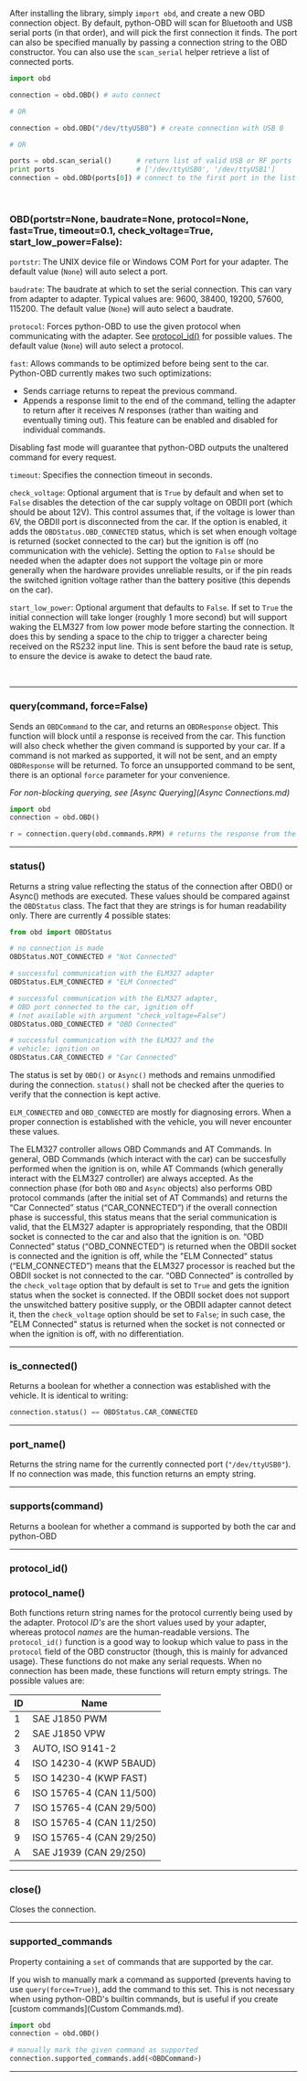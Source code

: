 
After installing the library, simply `import obd`, and create a new OBD connection object. By default, python-OBD will scan for Bluetooth and USB serial ports (in that order), and will pick the first connection it finds. The port can also be specified manually by passing a connection string to the OBD constructor. You can also use the `scan_serial` helper retrieve a list of connected ports.

```python
import obd

connection = obd.OBD() # auto connect

# OR

connection = obd.OBD("/dev/ttyUSB0") # create connection with USB 0

# OR

ports = obd.scan_serial()      # return list of valid USB or RF ports
print ports                    # ['/dev/ttyUSB0', '/dev/ttyUSB1']
connection = obd.OBD(ports[0]) # connect to the first port in the list
```


<br>

### OBD(portstr=None, baudrate=None, protocol=None, fast=True, timeout=0.1, check_voltage=True, start_low_power=False):

`portstr`: The UNIX device file or Windows COM Port for your adapter. The default value (`None`) will auto select a port.

`baudrate`: The baudrate at which to set the serial connection. This can vary from adapter to adapter. Typical values are: 9600, 38400, 19200, 57600, 115200. The default value (`None`) will auto select a baudrate.

`protocol`: Forces python-OBD to use the given protocol when communicating with the adapter. See [protocol_id()](Connections.md/#protocol_id) for possible values. The default value (`None`) will auto select a protocol.

`fast`: Allows commands to be optimized before being sent to the car. Python-OBD currently makes two such optimizations:

- Sends carriage returns to repeat the previous command.
- Appends a response limit to the end of the command, telling the adapter to return after it receives *N* responses (rather than waiting and eventually timing out). This feature can be enabled and disabled for individual commands.

Disabling fast mode will guarantee that python-OBD outputs the unaltered command for every request.

`timeout`: Specifies the connection timeout in seconds.

`check_voltage`: Optional argument that is `True` by default and when set to `False` disables the detection of the car supply voltage on OBDII port (which should be about 12V). This control assumes that, if the voltage is lower than 6V, the OBDII port is disconnected from the car. If the option is enabled, it adds the `OBDStatus.OBD_CONNECTED` status, which is set when enough voltage is returned (socket connected to the car) but the ignition is off (no communication with the vehicle). Setting the option to `False` should be needed when the adapter does not support the voltage pin or more generally when the hardware provides unreliable results, or if the pin reads the switched ignition voltage rather than the battery positive (this depends on the car).

`start_low_power`: Optional argument that defaults to `False`. If set to `True` the initial connection will take longer (roughly 1 more second) but will support waking the ELM327 from low power mode before starting the connection. It does this by sending a space to the chip to trigger a charecter being received on the RS232 input line. This is sent before the baud rate is setup, to ensure the device is awake to detect the baud rate.

<br>

---

### query(command, force=False)

Sends an `OBDCommand` to the car, and returns an `OBDResponse` object. This function will block until a response is received from the car. This function will also check whether the given command is supported by your car. If a command is not marked as supported, it will not be sent, and an empty `OBDResponse` will be returned. To force an unsupported command to be sent, there is an optional `force` parameter for your convenience.

*For non-blocking querying, see [Async Querying](Async Connections.md)*

```python
import obd
connection = obd.OBD()

r = connection.query(obd.commands.RPM) # returns the response from the car
```

---

### status()

Returns a string value reflecting the status of the connection after OBD() or Async() methods are executed. These values should be compared against the `OBDStatus` class. The fact that they are strings is for human readability only. There are currently 4 possible states:

```python
from obd import OBDStatus

# no connection is made
OBDStatus.NOT_CONNECTED # "Not Connected"

# successful communication with the ELM327 adapter
OBDStatus.ELM_CONNECTED # "ELM Connected"

# successful communication with the ELM327 adapter,
# OBD port connected to the car, ignition off
# (not available with argument "check_voltage=False")
OBDStatus.OBD_CONNECTED # "OBD Connected"

# successful communication with the ELM327 and the
# vehicle; ignition on
OBDStatus.CAR_CONNECTED # "Car Connected"
```

The status is set by `OBD()` or `Async()` methods and remains unmodified during the connection. `status()` shall not be checked after the queries to verify that the connection is kept active.

`ELM_CONNECTED` and `OBD_CONNECTED` are mostly for diagnosing errors. When a proper connection is established with the vehicle, you will never encounter these values.

The ELM327 controller allows OBD Commands and AT Commands. In general, OBD Commands (which interact with the car) can be succesfully performed when the ignition is on, while AT Commands (which generally interact with the ELM327 controller) are always accepted. As the connection phase (for both `OBD` and `Async` objects) also performs OBD protocol commands (after the initial set of AT Commands) and returns the “Car Connected” status (“CAR_CONNECTED”) if the overall connection phase is successful, this status means that the serial communication is valid, that the ELM327 adapter is appropriately responding, that the OBDII socket is connected to the car and also that the ignition is on. “OBD Connected” status (“OBD_CONNECTED”) is returned when the OBDII socket is connected and the ignition is off, while the "ELM Connected" status (“ELM_CONNECTED”) means that the ELM327 processor is reached but the OBDII socket is not connected to the car. “OBD Connected” is controlled by the `check_voltage` option that by default is set to `True` and gets the ignition status when the socket is connected. If the OBDII socket does not support the unswitched battery positive supply, or the OBDII adapter cannot detect it, then the `check_voltage` option should be set to `False`; in such case, the "ELM Connected" status is returned when the socket is not connected or when the ignition is off, with no differentiation.

---

### is_connected()

Returns a boolean for whether a connection was established with the vehicle. It is identical to writing:

```python
connection.status() == OBDStatus.CAR_CONNECTED
```

---

### port_name()

Returns the string name for the currently connected port (`"/dev/ttyUSB0"`). If no connection was made, this function returns an empty string.

---

### supports(command)

Returns a boolean for whether a command is supported by both the car and python-OBD

---

### protocol_id()
### protocol_name()

Both functions return string names for the protocol currently being used by the adapter. Protocol *ID's* are the short values used by your adapter, whereas protocol *names* are the human-readable versions. The `protocol_id()` function is a good way to lookup which value to pass in the `protocol` field of the OBD constructor (though, this is mainly for advanced usage). These functions do not make any serial requests. When no connection has been made, these functions will return empty strings. The possible values are:

|ID | Name                     |
|---|--------------------------|
| 1 | SAE J1850 PWM            |
| 2 | SAE J1850 VPW            |
| 3 | AUTO, ISO 9141-2         |
| 4 | ISO 14230-4 (KWP 5BAUD)  |
| 5 | ISO 14230-4 (KWP FAST)   |
| 6 | ISO 15765-4 (CAN 11/500) |
| 7 | ISO 15765-4 (CAN 29/500) |
| 8 | ISO 15765-4 (CAN 11/250) |
| 9 | ISO 15765-4 (CAN 29/250) |
| A | SAE J1939 (CAN 29/250)   |

---

<!--

### ecus()

Returns a list of identified "Engine Control Units" visible to the adapter. Each value in the list is a constant representing that ECU's function. These constants are found in the `ECU` class:

```python
from obd import ECU

ECU.UNKNOWN
ECU.ENGINE
```

Python-OBD can currently only detect the engine computer, but future versions may extend this capability.

-->

### close()

Closes the connection.

---

### supported_commands

Property containing a `set` of commands that are supported by the car.

If you wish to manually mark a command as supported (prevents having to use `query(force=True)`), add the command to this set. This is not necessary when using python-OBD's builtin commands, but is useful if you create [custom commands](Custom Commands.md).

```python
import obd
connection = obd.OBD()

# manually mark the given command as supported
connection.supported_commands.add(<OBDCommand>)
```
---

<br>
